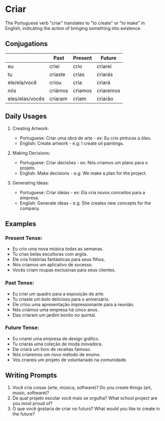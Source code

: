 # Criar

The Portuguese verb "criar" translates to "to create" or "to make" in English, indicating the action of bringing something into existence.

## Conjugations

|                 | Past    | Present | Future    |
| --------------- | ------- | ------- | --------- |
| eu              | criei   | crio    | criarei   |
| tu              | criaste | crias   | criarás   |
| ele/ela/você    | criou   | cria    | criará    |
| nós             | criámos | criamos | criaremos |
| eles/elas/vocês | criaram | criam   | criarão   |

## Daily Usages

1. Creating Artwork:

   - Portuguese: Criar uma obra de arte - ex: Eu crio pinturas a óleo.
   - English: Create artwork - e.g: I create oil paintings.

2. Making Decisions:

   - Portuguese: Criar decisões - ex: Nós criamos um plano para o projeto.
   - English: Make decisions - e.g: We make a plan for the project.

3. Generating Ideas:

   - Portuguese: Criar ideias - ex: Ela cria novos conceitos para a empresa.
   - English: Generate ideas - e.g: She creates new concepts for the company.

## Examples

### Present Tense:

- Eu crio uma nova música todas as semanas.
- Tu crias belas esculturas com argila.
- Ele cria histórias fantásticas para seus filhos.
- Nós criamos um aplicativo de sucesso.
- Vocês criam roupas exclusivas para seus clientes.

### Past Tense:

- Eu criei um quadro para a exposição de arte.
- Tu criaste um bolo delicioso para o aniversário.
- Ele criou uma apresentação impressionante para a reunião.
- Nós criámos uma empresa há cinco anos.
- Elas criaram um jardim bonito no quintal.

### Future Tense:

- Eu criarei uma empresa de design gráfico.
- Tu criarás uma coleção de moda inovadora.
- Ele criará um livro de receitas famoso.
- Nós criaremos um novo método de ensino.
- Vós criareis um projeto de voluntariado na comunidade.

## Writing Prompts

1. Você cria coisas (arte, música, software)? Do you create things (art, music, software)?
2. De qual projeto escolar você mais se orgulha? What school project are you most proud of?
3. O que você gostaria de criar no futuro? What would you like to create in the future?
